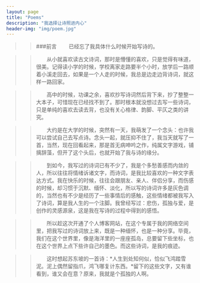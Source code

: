 ```yaml
---
layout: page
title: "Poems"
description: "我选择让诗照进内心"
header-img: "img/poem.jpg"
---
```


>>###前言
>>&emsp;&emsp;已经忘了我具体什么时候开始写诗的。

>>&emsp;&emsp;从小就喜欢读古文诗词，那时是懵懂的喜欢，只是觉得有味道，很美。记得读小学的时候，学校离家走路要半个小时，放学后一路顺着小溪走回去，如果是一个人走的时候，我总是边走边背诗词，就这样一路回家。

>>&emsp;&emsp;高中的时候，功课之余，喜欢抄写诗词然后背下来，抄了整整一大本子，可惜现在已经找不到了。那时根本就没想过去写一些诗词，只是单纯的喜欢去读去背，也没有关心格律、韵脚、平仄之类的讲究。

>>&emsp;&emsp;大约是在大学的时候，突然有一天，我萌发了一个念头：也许我可以尝试自己去写点诗。念头一起，就压抑不住了，我当天就写了一首，当然，现在回看起来，那是首无病呻吟之作，纯属文字游戏，铺摛辞藻，但开了这个头后，也就开始了我与诗的缘分。

>>&emsp;&emsp;到如今，我写过的诗词已有不少了，我是个多愁善感而内敛的人，所以往往将情绪诉诸文字，而诗词，是我比较喜欢的一种文字表达方式。我在快乐的时候，往往会跟朋友、亲人、伴侣分享，而伤感的时候，却习惯于沉默、缅怀、淡化，所以写的诗词许多是灰色调的，当然也有不少是经历了一些事情后的感触，这些情绪都被我写入了诗词，算是我人生的一个注脚。我曾经写过：悲伤，孤独与爱，是创作的灵感源泉，这是我在写诗的过程中得到的感悟。

>>&emsp;&emsp;所以趁这次开通了个人博客网站，在这个专属于我的网络空间里，把我写过的诗词放上来，既是一种缅怀，也是一种分享。毕竟，我们在这个世界里，像是海洋里的一座座孤岛，总要留下些坐标，也在这个世界上点下些许自己的墨色。而这些诗词，是我的痕迹。

>>&emsp;&emsp;这时想起苏东坡的一首诗：*人生到处知何似，恰似飞鸿踏雪泥。泥上偶然留指爪，鸿飞哪复计东西。*留下的这些文字，又有谁看到，谁又会在意？原来，我就是个孤独的人啊。